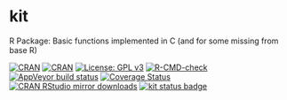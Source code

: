 # kit
R Package: Basic functions implemented in C (and for some missing from base R)

[![CRAN](https://www.r-pkg.org/badges/version-last-release/kit?color=blue)](https://cran.r-project.org/package=kit)
[![CRAN](https://badges.cranchecks.info/flavor/devel/kit.svg)](https://cran.r-project.org/web/checks/check_results_kit.html)
[![License: GPL v3](https://img.shields.io/github/license/2005m/kit)](https://www.gnu.org/licenses/gpl-3.0)
[![R-CMD-check](https://github.com/2005m/kit/workflows/R-CMD-check/badge.svg)](https://github.com/2005m/kit/actions)
[![AppVeyor build status](https://ci.appveyor.com/api/projects/status/github/2005m/kit?branch=master&svg=true)](https://ci.appveyor.com/project/2005m/kit/branch/master)
[![Coverage Status](https://codecov.io/gh/2005m/kit/graph/badge.svg)](https://codecov.io/github/2005m/kit?branch=master)
[![CRAN RStudio mirror downloads](http://cranlogs.r-pkg.org/badges/kit)](http://www.r-pkg.org/pkg/kit)
[![kit status badge](https://fastverse.r-universe.dev/badges/kit)](https://fastverse.r-universe.dev)
